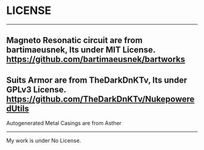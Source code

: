 # LICENSE

------------------------------------------------------------------------
Magneto Resonatic circuit are from bartimaeusnek, Its under MIT License.
https://github.com/bartimaeusnek/bartworks
------------------------------------------------------------------------
Suits Armor are from TheDarkDnKTv, Its under GPLv3 License.
https://github.com/TheDarkDnKTv/NukepoweredUtils
------------------------------------------------------------------------
Autogenerated Metal Casings are from Asther

------------------------------------------------------------------------
My work is under No License.